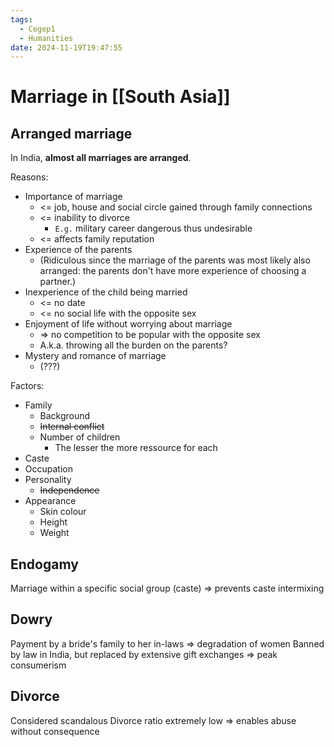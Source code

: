 ```yaml
---
tags:
  - Cegep1
  - Humanities
date: 2024-11-19T19:47:55
---
```


# Marriage in [[South Asia]]

## Arranged marriage

In India, **almost all marriages are arranged**.

Reasons:

- Importance of marriage
	- <= job, house and social circle gained through family connections
	- <= inability to divorce
		- `E.g.` military career dangerous thus undesirable
	- <= affects family reputation
- Experience of the parents
	- (Ridiculous since the marriage of the parents was most likely also arranged: the parents don't have more experience of choosing a partner.)
- Inexperience of the child being married
	- <= no date
	- <= no social life with the opposite sex
- Enjoyment of life without worrying about marriage
	- => no competition to be popular with the opposite sex
	- A.k.a. throwing all the burden on the parents?
- Mystery and romance of marriage
	- (???)

Factors:

- Family
	- Background
	- ~~Internal conflict~~
	- Number of children
		- The lesser the more ressource for each
- Caste
- Occupation
- Personality
	- ~~Independence~~
- Appearance
	- Skin colour
	- Height
	- Weight

## Endogamy

Marriage within a specific social group (caste) => prevents caste intermixing

## Dowry

Payment by a bride's family to her in-laws => degradation of women
Banned by law in India, but replaced by extensive gift exchanges => peak consumerism

## Divorce

Considered scandalous
Divorce ratio extremely low => enables abuse without consequence